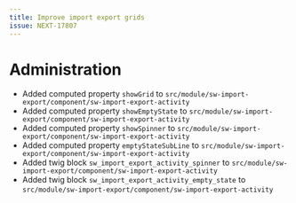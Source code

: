 ```yaml
---
title: Improve import export grids
issue: NEXT-17807
---
```

# Administration
* Added computed property `showGrid` to `src/module/sw-import-export/component/sw-import-export-activity`
* Added computed property `showEmptyState` to `src/module/sw-import-export/component/sw-import-export-activity`
* Added computed property `showSpinner` to `src/module/sw-import-export/component/sw-import-export-activity`
* Added computed property `emptyStateSubLine` to `src/module/sw-import-export/component/sw-import-export-activity`
* Added twig block `sw_import_export_activity_spinner` to `src/module/sw-import-export/component/sw-import-export-activity`
* Added twig block `sw_import_export_activity_empty_state` to `src/module/sw-import-export/component/sw-import-export-activity`